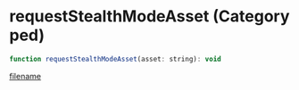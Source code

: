 # requestStealthModeAsset (Category ped)

```js
function requestStealthModeAsset(asset: string): void
```

[filename](requestStealthModeAsset_m.md ':include')